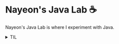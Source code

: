 # Nayeon's Java Lab ☕

Nayeon's Java Lab is where I experiment with Java.

<details>
    <summary>TIL</summary>
    <ul>
        <li><code>Lengths.java`</code>: Escape characters aren't count towards the length of a string.</li>
        <li><code>Equality.java</code>: When two or more strings are created without <code>new</code>, then they both refer the same value.
        </li>
    </ul>
</details>
